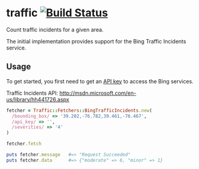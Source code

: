 traffic [![Build Status](https://secure.travis-ci.org/mindscratch/traffic.png)](http://travis-ci.org/mindscratch/traffic)
=======
 
Count traffic incidents for a given area.

The initial implementation provides support for the Bing Traffic Incidents service.

Usage
-----

To get started, you first need to get an [API key](http://msdn.microsoft.com/en-us/library/ff428642.aspx) to access the Bing services.

Traffic Incidents API: http://msdn.microsoft.com/en-us/library/hh441726.aspx

```ruby
fetcher = Traffic::Fetchers::BingTrafficIncidents.new(
  /bounding_box/ => '39.202,-76.782,39.461,-76.467',
  /api_key/ => '',
  /severities/ => '4'
)

fetcher.fetch

puts fetcher.message   #=> "Request Succeeded"
puts fetcher.data      #=> {"moderate" => 6, "minor" => 1}
```
